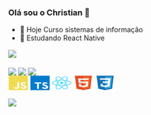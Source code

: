 ### Olá sou o Christian 👋
- 🔭 Hoje Curso sistemas de informação
- 🌱 Estudando React Native 

<a href="https://github.com/christianurbano/convoychat">
  <img height=150 align="center" src="https://github-readme-stats.vercel.app/api/top-langs?username=christianurbano&layout=compact&langs_count=8&card_width=320" />
</a>
<div style="display: inline_block"><br>
  <img height=30 align="center" src="https://img.shields.io/badge/Expo-1B1F23?style=for-the-badge&logo=expo&logoColor=white" />
 <img height=30 align="center" src="https://img.shields.io/badge/Redux-593D88?style=for-the-badge&logo=redux&logoColor=white" />
 <img height=30 align="center" src="https://img.shields.io/badge/React_Native-20232A?style=for-the-badge&logo=react&logoColor=61DAFB" /><br>
  <img align="center" alt="Rafa-Js" height="30" width="40" src="https://raw.githubusercontent.com/devicons/devicon/master/icons/javascript/javascript-plain.svg">
  <img align="center" alt="Rafa-Ts" height="30" width="40" src="https://raw.githubusercontent.com/devicons/devicon/master/icons/typescript/typescript-plain.svg">
  <img align="center" alt="Rafa-React" height="30" width="40" src="https://raw.githubusercontent.com/devicons/devicon/master/icons/react/react-original.svg">
  <img align="center" alt="Rafa-HTML" height="30" width="40" src="https://raw.githubusercontent.com/devicons/devicon/master/icons/html5/html5-original.svg">
  <img align="center" alt="Rafa-CSS" height="30" width="40" src="https://raw.githubusercontent.com/devicons/devicon/master/icons/css3/css3-original.svg">
 </div>
 <br>
 <a href="https://www.linkedin.com/in/christianurbanodev" target="_blank"><img src="https://img.shields.io/badge/-LinkedIn-%230077B5?style=for-the-badge&logo=linkedin&logoColor=white" target="_blank"></a>
